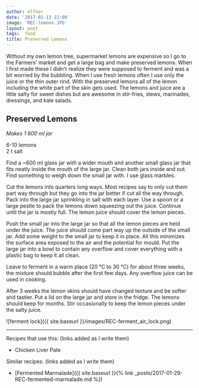```yaml
---
author: elfnor
date: '2017-01-13 22:00'
image: 'REC-lemons.JPG'
layout: post
tags:  food
title: Preserved Lemons
---
```


Without my own lemon tree, supermarket lemons are expensive so I go to the Farmers\' market and get a large bag and make preserved lemons. When I first made these I didn\'t realize they were supposed to ferment and was a bit worried by the bubbling. When I use fresh lemons often I use only the juice or the thin outer rind. With the preserved lemons all of the lemon including the white part of the skin gets used. The lemons and juice are a little salty for sweet dishes but are awesome in stir-fries, stews, marinades, dressings, and kale salads.

## Preserved Lemons

*Makes 1 600 ml jar*

6-10 lemons  
2 t salt

Find a ~600 ml glass jar with a wider mouth and another small glass jar that fits neatly inside the mouth of the large jar. Clean both jars inside and out. Find something to weigh down the small jar with. I use glass marbles.

Cut the lemons into quarters long ways. Most recipes say to only cut them part way through but they go into the jar better if cut all the way through. Pack into the large jar sprinkling in salt with each layer. Use a spoon or a large pestle to pack the lemons down squeezing out the juice. Continue until the jar is mostly full. The lemon juice should cover the lemon pieces.

Push the small jar into the large jar so that all the lemon pieces are held under the juice. The juice should come part way up the outside of the small jar. Add some weight to the small jar to keep it in place. All this minimizes the surface area exposed to the air and the potential for mould. Put the large jar into a bowl to contain any overflow and cover everything with a plastic bag to keep it all clean.

Leave to ferment in a warm place (20 °C to 30 °C) for about three weeks, the mixture should bubble after the first few days. Any overflow juice can be used in cooking.

After 3 weeks the lemon skins should have changed texture and be softer and tastier. Put a lid on the large jar and store in the fridge. The lemons should keep for months. Stir occasionally to keep the lemon pieces under the salty juice.

![ferment lock]({{ site.baseurl }}/images/REC-ferment_air_lock.png)

------------------------------------------------------------------------

Recipes that use this: (links added as I write them)

-   Chicken Liver Pate

Similar recipes: (links added as I write them)

-   [Fermented Marmalade]({{ site.baseurl }}{% link _posts/2017-01-29-REC-fermented-marmalade.md %})

